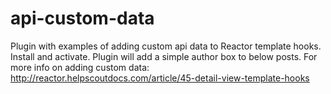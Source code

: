 api-custom-data
===============

Plugin with examples of adding custom api data to Reactor template hooks. Install and activate. Plugin will add a simple author box to below posts. For more info on adding custom data: http://reactor.helpscoutdocs.com/article/45-detail-view-template-hooks
